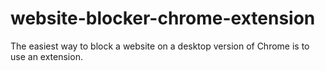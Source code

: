 # website-blocker-chrome-extension
The easiest way to block a website on a desktop version of Chrome is to use an extension.
